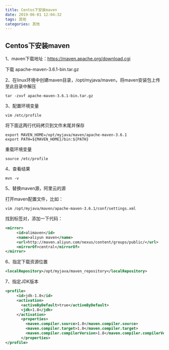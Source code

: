 ```yaml
---
title: Centos下安装maven
date: 2019-06-01 12:04:32
tags: 其他
categories: 其他
---
```

## Centos下安装maven

1、maven下载地址：https://maven.apache.org/download.cgi

下载 apache-maven-3.6.1-bin.tar.gz



2、在linux环境中创建maven目录，/opt/myjava/maven，将maven安装包上传至此目录中解压

```shell
tar -zxvf apache-maven-3.6.1-bin.tar.gz
```

3、配置环境变量

```shell
vim /etc/profile
```

 将下面这两行代码拷贝到文件末尾并保存 

```shell
export MAVEN_HOME=/opt/myjava/maven/apache-maven-3.6.1
export PATH=${MAVEN_HOME}/bin:${PATH}
```

 重载环境变量 

```shell
source /etc/profile
```

 4、查看结果 

```shell
mvn -v
```



5、替换maven源，阿里云的源

打开maven配置文件，比如：

```shell
vim /opt/myjava/maven/apache-maven-3.6.1/conf/settings.xml
```

 找到<mirrors></mirrors>标签对，添加一下代码： 

```xml
<mirror>
     <id>alimaven</id>
     <name>aliyun maven</name>
     <url>http://maven.aliyun.com/nexus/content/groups/public/</url>
     <mirrorOf>central</mirrorOf>
</mirror> 
```

 6、指定下载资源位置 

```xml
<localRepository>/opt/myjava/maven_repository</localRepository>
```

 7、指定JDK版本 

```xml
<profile>    
     <id>jdk-1.8</id>    
     <activation>    
       <activeByDefault>true</activeByDefault>    
       <jdk>1.8</jdk>    
     </activation>    
       <properties>    
         <maven.compiler.source>1.8</maven.compiler.source>    
         <maven.compiler.target>1.8</maven.compiler.target>    
         <maven.compiler.compilerVersion>1.8</maven.compiler.compilerVersion>    
       </properties>    
</profile>
```

